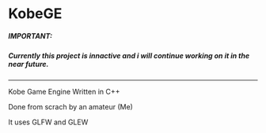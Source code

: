 # KobeGE
##### IMPORTANT:
##### Currently this project is innactive and i will continue working on it in the near future.

-----------------------

Kobe Game Engine Written in C++

Done from scrach by an amateur (Me)

It uses GLFW and GLEW
